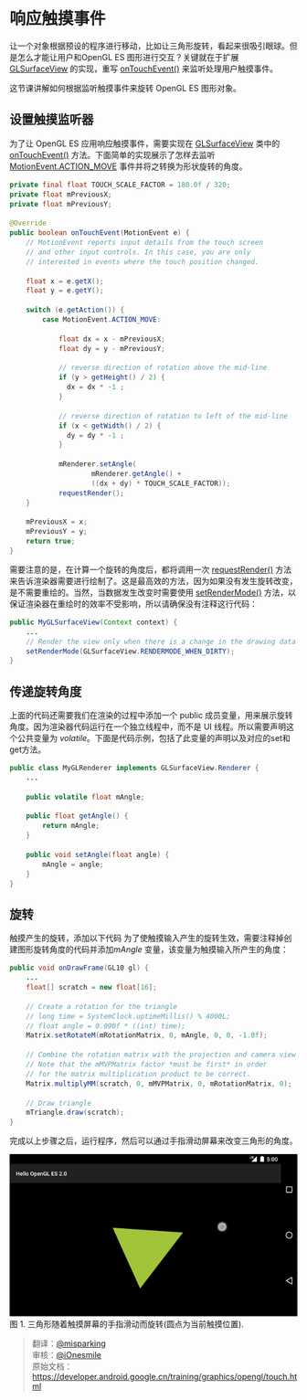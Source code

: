 # 响应触摸事件

让一个对象根据预设的程序进行移动，比如让三角形旋转，看起来很吸引眼球。但是怎么才能让用户和OpenGL ES 图形进行交互？关键就在于扩展 [GLSurfaceView](https://developer.android.google.cn/reference/android/opengl/GLSurfaceView.html) 的实现，重写 [onTouchEvent()](https://developer.android.google.cn/reference/android/view/View.html#onTouchEvent(android.view.MotionEvent)) 来监听处理用户触摸事件。

这节课讲解如何根据监听触摸事件来旋转 OpenGL ES 图形对象。

## 设置触摸监听器

为了让 OpenGL ES 应用响应触摸事件，需要实现在 [GLSurfaceView](https://developer.android.google.cn/reference/android/opengl/GLSurfaceView.html) 类中的 [onTouchEvent()](https://developer.android.google.cn/reference/android/view/View.html#onTouchEvent(android.view.MotionEvent)) 方法。下面简单的实现展示了怎样去监听 [MotionEvent.ACTION_MOVE](https://developer.android.google.cn/reference/android/view/MotionEvent.html#ACTION_MOVE) 事件并将之转换为形状旋转的角度。

```java
private final float TOUCH_SCALE_FACTOR = 180.0f / 320;
private float mPreviousX;
private float mPreviousY;

@Override
public boolean onTouchEvent(MotionEvent e) {
    // MotionEvent reports input details from the touch screen
    // and other input controls. In this case, you are only
    // interested in events where the touch position changed.

    float x = e.getX();
    float y = e.getY();

    switch (e.getAction()) {
        case MotionEvent.ACTION_MOVE:

            float dx = x - mPreviousX;
            float dy = y - mPreviousY;

            // reverse direction of rotation above the mid-line
            if (y > getHeight() / 2) {
              dx = dx * -1 ;
            }

            // reverse direction of rotation to left of the mid-line
            if (x < getWidth() / 2) {
              dy = dy * -1 ;
            }

            mRenderer.setAngle(
                    mRenderer.getAngle() +
                    ((dx + dy) * TOUCH_SCALE_FACTOR));
            requestRender();
    }

    mPreviousX = x;
    mPreviousY = y;
    return true;
}
```
需要注意的是，在计算一个旋转的角度后，都将调用一次 [requestRender()](https://developer.android.google.cn/reference/android/opengl/GLSurfaceView.html#requestRender()) 方法来告诉渲染器需要进行绘制了。这是最高效的方法，因为如果没有发生旋转改变，是不需要重绘的。当然，当数据发生改变时需要使用 [setRenderMode()](https://developer.android.google.cn/reference/android/opengl/GLSurfaceView.html#setRenderMode(int)) 方法，以保证渲染器在重绘时的效率不受影响，所以请确保没有注释这行代码：

```java
public MyGLSurfaceView(Context context) {
    ...
    // Render the view only when there is a change in the drawing data
    setRenderMode(GLSurfaceView.RENDERMODE_WHEN_DIRTY);
}

```
## 传递旋转角度 

上面的代码还需要我们在渲染的过程中添加一个 public 成员变量，用来展示旋转角度。因为渲染器代码运行在一个独立线程中，而不是 UI 线程。所以需要声明这个公共变量为 *volatile*。下面是代码示例，包括了此变量的声明以及对应的set和get方法。


```java
public class MyGLRenderer implements GLSurfaceView.Renderer {
    ...

    public volatile float mAngle;

    public float getAngle() {
        return mAngle;
    }

    public void setAngle(float angle) {
        mAngle = angle;
    }
}

```
## 旋转

触摸产生的旋转，添加以下代码
为了使触摸输入产生的旋转生效，需要注释掉创建图形旋转角度的代码并添加*mAngle* 变量，该变量为触摸输入所产生的角度：

```java
public void onDrawFrame(GL10 gl) {
    ...
    float[] scratch = new float[16];

    // Create a rotation for the triangle
    // long time = SystemClock.uptimeMillis() % 4000L;
    // float angle = 0.090f * ((int) time);
    Matrix.setRotateM(mRotationMatrix, 0, mAngle, 0, 0, -1.0f);

    // Combine the rotation matrix with the projection and camera view
    // Note that the mMVPMatrix factor *must be first* in order
    // for the matrix multiplication product to be correct.
    Matrix.multiplyMM(scratch, 0, mMVPMatrix, 0, mRotationMatrix, 0);

    // Draw triangle
    mTriangle.draw(scratch);
}
```
完成以上步骤之后，运行程序，然后可以通过手指滑动屏幕来改变三角形的角度。

![image](ogl-triangle-touch.png)
图 1. 三角形随着触摸屏幕的手指滑动而旋转(圆点为当前触摸位置).

>翻译：[@misparking](https://github.com/misparking)    
> 审核：[@iOnesmile](https://github.com/iOnesmile)      
原始文档：<https://developer.android.google.cn/training/graphics/opengl/touch.html>

